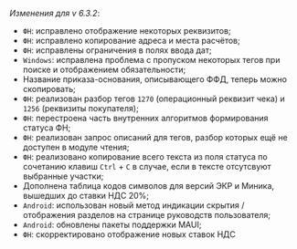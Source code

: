 _Изменения для v 6.3.2_:
- `ФН`: исправлено отображение некоторых реквизитов;
- `ФН`: исправлено копирование адреса и места расчётов;
- `ФН`: исправлены ограничения в полях ввода дат;
- `Windows`: исправлена проблема с пропуском некоторых тегов при поиске и отображением обязательности;
- Название приказа-основания, описывающего ФФД, теперь можно скопировать;
- `ФН`: реализован разбор тегов `1270` (операционный реквизит чека) и `1256` (реквизиты покупателя);
- `ФН`: перестроена часть внутренних алгоритмов формирования статуса ФН;
- `ФН`: реализован запрос описаний для тегов, разбор которых ещё не доступен в модуле чтения;
- `ФН`: реализовано копирование всего текста из поля статуса по сочетанию клавиш `Ctrl` + `C` в случае, если в тексте отсутсвуют выбранные участки;
- Дополнена таблица кодов символов для версий ЭКР и Миника, вышедших до ставки НДС 20%;
- `Android`: использован новый метод индикации скрытия / отображения разделов на странице руководств пользователя;
- `Android`: обновлены пакеты поддержки MAUI;
- `ФН`: скорректировано отображение новых ставок НДС
